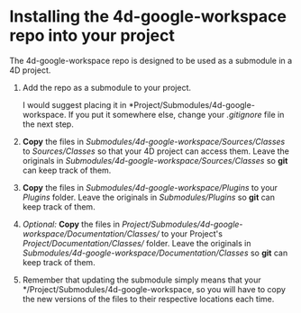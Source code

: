 # Installing the 4d-google-workspace repo into your project

The 4d-google-workspace repo is designed to be used as a submodule in a 4D project.

  

1. Add the repo as a submodule to your project.

	I would suggest placing it in *Project/Submodules/4d-google-workspace. If you put it somewhere else, change your *.gitignore* file in the next step.

2. **Copy** the files in *Submodules/4d-google-workspace/Sources/Classes* to *Sources/Classes* so that your 4D project can access them.  Leave the originals in *Submodules/4d-google-workspace/Sources/Classes* so **git** can keep track of them.

3. **Copy** the files in *Submodules/4d-google-workspace/Plugins* to your *Plugins* folder.  Leave the originals in *Submodules/Plugins* so **git** can keep track of them.

4. *Optional:* **Copy** the files in *Project/Submodules/4d-google-workspace/Documentation/Classes/* to your Project's *Project/Documentation/Classes/* folder.  Leave the originals in *Submodules/4d-google-workspace/Documentation/Classes* so **git** can keep track of them.

5. Remember that updating the submodule simply means that your */Project/Submodules/4d-google-workspace, so you will have to copy the new versions of the files to their respective locations each time.
